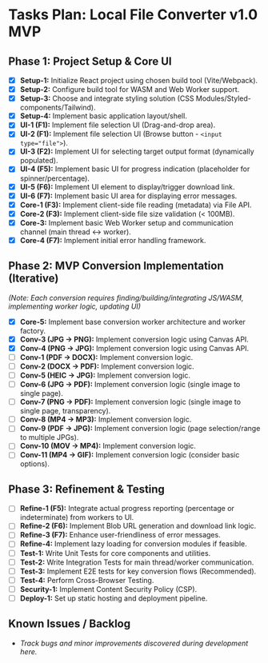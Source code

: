 # Tasks Plan: Local File Converter v1.0 MVP

## Phase 1: Project Setup & Core UI

- [x] **Setup-1:** Initialize React project using chosen build tool (Vite/Webpack).
- [x] **Setup-2:** Configure build tool for WASM and Web Worker support.
- [x] **Setup-3:** Choose and integrate styling solution (CSS Modules/Styled-components/Tailwind).
- [x] **Setup-4:** Implement basic application layout/shell.
- [x] **UI-1 (F1):** Implement file selection UI (Drag-and-drop area).
- [x] **UI-2 (F1):** Implement file selection UI (Browse button - `<input type="file">`).
- [x] **UI-3 (F2):** Implement UI for selecting target output format (dynamically populated).
- [x] **UI-4 (F5):** Implement basic UI for progress indication (placeholder for spinner/percentage).
- [x] **UI-5 (F6):** Implement UI element to display/trigger download link.
- [x] **UI-6 (F7):** Implement basic UI area for displaying error messages.
- [x] **Core-1 (F3):** Implement client-side file reading (metadata) via File API.
- [x] **Core-2 (F3):** Implement client-side file size validation (< 100MB).
- [x] **Core-3:** Implement basic Web Worker setup and communication channel (main thread <-> worker).
- [x] **Core-4 (F7):** Implement initial error handling framework.

## Phase 2: MVP Conversion Implementation (Iterative)

*(Note: Each conversion requires finding/building/integrating JS/WASM, implementing worker logic, updating UI)*

- [x] **Core-5:** Implement base conversion worker architecture and worker factory.
- [x] **Conv-3 (JPG -> PNG):** Implement conversion logic using Canvas API.
- [x] **Conv-4 (PNG -> JPG):** Implement conversion logic using Canvas API.
- [ ] **Conv-1 (PDF -> DOCX):** Implement conversion logic.
- [ ] **Conv-2 (DOCX -> PDF):** Implement conversion logic.
- [ ] **Conv-5 (HEIC -> JPG):** Implement conversion logic.
- [ ] **Conv-6 (JPG -> PDF):** Implement conversion logic (single image to single page).
- [ ] **Conv-7 (PNG -> PDF):** Implement conversion logic (single image to single page, transparency).
- [ ] **Conv-8 (MP4 -> MP3):** Implement conversion logic.
- [ ] **Conv-9 (PDF -> JPG):** Implement conversion logic (page selection/range to multiple JPGs).
- [ ] **Conv-10 (MOV -> MP4):** Implement conversion logic.
- [ ] **Conv-11 (MP4 -> GIF):** Implement conversion logic (consider basic options).

## Phase 3: Refinement & Testing

- [ ] **Refine-1 (F5):** Integrate actual progress reporting (percentage or indeterminate) from workers to UI.
- [ ] **Refine-2 (F6):** Implement Blob URL generation and download link logic.
- [ ] **Refine-3 (F7):** Enhance user-friendliness of error messages.
- [ ] **Refine-4:** Implement lazy loading for conversion modules if feasible.
- [ ] **Test-1:** Write Unit Tests for core components and utilities.
- [ ] **Test-2:** Write Integration Tests for main thread/worker communication.
- [ ] **Test-3:** Implement E2E tests for key conversion flows (Recommended).
- [ ] **Test-4:** Perform Cross-Browser Testing.
- [ ] **Security-1:** Implement Content Security Policy (CSP).
- [ ] **Deploy-1:** Set up static hosting and deployment pipeline.

## Known Issues / Backlog

- *Track bugs and minor improvements discovered during development here.* 
